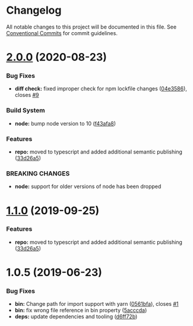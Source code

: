 # Changelog

All notable changes to this project will be documented in this file. See
[Conventional Commits](https://conventionalcommits.org) for commit guidelines.

# [2.0.0](https://github.com/camacho/install-deps-postmerge/compare/v1.0.5...v2.0.0) (2020-08-23)

### Bug Fixes

- **diff check:** fixed improper check for npm lockfile changes ([04e3586](https://github.com/camacho/install-deps-postmerge/commit/04e3586)), closes [#9](https://github.com/camacho/install-deps-postmerge/issues/9)

### Build System

- **node:** bump node version to 10 ([f43afa8](https://github.com/camacho/install-deps-postmerge/commit/f43afa8))

### Features

- **repo:** moved to typescript and added additional semantic publishing ([33d26a5](https://github.com/camacho/install-deps-postmerge/commit/33d26a5))

### BREAKING CHANGES

- **node:** support for older versions of node has been dropped

# [1.1.0](https://github.com/camacho/install-deps-postmerge/compare/v1.0.5...v1.1.0) (2019-09-25)

### Features

- **repo:** moved to typescript and added additional semantic publishing ([33d26a5](https://github.com/camacho/install-deps-postmerge/commit/33d26a5))

# 1.0.5 (2019-06-23)

### Bug Fixes

- **bin:** Change path for import support with yarn ([0561bfa](https://github.com/camacho/install-deps-postmerge/commit/0561bfa)), closes [#1](https://github.com/camacho/install-deps-postmerge/issues/1)
- **bin:** fix wrong file reference in bin property ([5acccda](https://github.com/camacho/install-deps-postmerge/commit/5acccda))
- **deps:** update dependencies and tooling ([d6ff72b](https://github.com/camacho/install-deps-postmerge/commit/d6ff72b))
